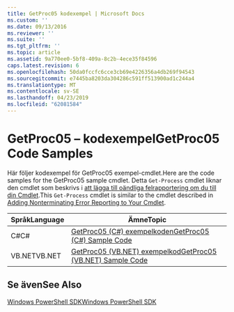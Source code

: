 ```yaml
---
title: GetProc05 kodexempel | Microsoft Docs
ms.custom: ''
ms.date: 09/13/2016
ms.reviewer: ''
ms.suite: ''
ms.tgt_pltfrm: ''
ms.topic: article
ms.assetid: 9a770ee0-5bf8-409a-8c2b-4ece35f84596
caps.latest.revision: 6
ms.openlocfilehash: 50da0fccfc6cce3cb69e4226356a4db269f94543
ms.sourcegitcommit: e7445ba8203da304286c591ff513900ad1c244a4
ms.translationtype: MT
ms.contentlocale: sv-SE
ms.lasthandoff: 04/23/2019
ms.locfileid: "62081584"
---
```

# <a name="getproc05-code-samples"></a><span data-ttu-id="c59bf-102">GetProc05 – kodexempel</span><span class="sxs-lookup"><span data-stu-id="c59bf-102">GetProc05 Code Samples</span></span>

<span data-ttu-id="c59bf-103">Här följer kodexempel för GetProc05 exempel-cmdlet.</span><span class="sxs-lookup"><span data-stu-id="c59bf-103">Here are the code samples for the GetProc05 sample cmdlet.</span></span> <span data-ttu-id="c59bf-104">Detta `Get-Process` cmdlet liknar den cmdlet som beskrivs i [att lägga till oändliga felrapportering om du till din Cmdlet](../cmdlet/adding-non-terminating-error-reporting-to-your-cmdlet.md).</span><span class="sxs-lookup"><span data-stu-id="c59bf-104">This `Get-Process` cmdlet is similar to the cmdlet described in [Adding Nonterminating Error Reporting to Your Cmdlet](../cmdlet/adding-non-terminating-error-reporting-to-your-cmdlet.md).</span></span>

|<span data-ttu-id="c59bf-105">Språk</span><span class="sxs-lookup"><span data-stu-id="c59bf-105">Language</span></span>|<span data-ttu-id="c59bf-106">Ämne</span><span class="sxs-lookup"><span data-stu-id="c59bf-106">Topic</span></span>|
|--------------|-----------|
|<span data-ttu-id="c59bf-107">C#</span><span class="sxs-lookup"><span data-stu-id="c59bf-107">C#</span></span>|[<span data-ttu-id="c59bf-108">GetProc05 (C#) exempelkoden</span><span class="sxs-lookup"><span data-stu-id="c59bf-108">GetProc05 (C#) Sample Code</span></span>](./getproc05-csharp-sample-code.md)|
|<span data-ttu-id="c59bf-109">VB.NET</span><span class="sxs-lookup"><span data-stu-id="c59bf-109">VB.NET</span></span>|[<span data-ttu-id="c59bf-110">GetProc05 (VB.NET) exempelkod</span><span class="sxs-lookup"><span data-stu-id="c59bf-110">GetProc05 (VB.NET) Sample Code</span></span>](./getproc05-vb-net-sample-code.md)|

## <a name="see-also"></a><span data-ttu-id="c59bf-111">Se även</span><span class="sxs-lookup"><span data-stu-id="c59bf-111">See Also</span></span>

[<span data-ttu-id="c59bf-112">Windows PowerShell SDK</span><span class="sxs-lookup"><span data-stu-id="c59bf-112">Windows PowerShell SDK</span></span>](../windows-powershell-reference.md)